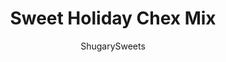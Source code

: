 ---
layout: ../../layouts/MarkdownPostLayout.astro
title: Sweet Holiday Chex Mix
author: ShugarySweets
pubDate: 2021-11-29
description: "Sweet Holiday Chex Mix is the perfect homemade gift idea! Turn a few simple ingredients into a tasty snack mix with this easy recipe."
image_url: https://www.shugarysweets.com/wp-content/uploads/2021/12/holiday-chex-mix-facebook.jpg
tags: ["Desserts","American"]
calories: 260
protein: 2
carbohydrates: 35
fats: 14
fiber: 3
ingredients: ["4 cups corn chex","4 cups rice chex","4 cups wheat chex","2 cups sweetened, shredded coconut","2 cups pecan halves","1 cup unsalted butter","1 cup light corn syrup","½ cup granulated sugar","½ cup light brown sugar, packed","½ teaspoon kosher salt","1 teaspoon vanilla extract"]
serves: 14
time: "13 minutes"
prepTime: "5 minutes"
instructions: ["In an extra large mixing bowl, combine the Chex cereal with coconut and pecan halves. Set aside. Line counter with large sheet of parchment paper.","In a medium saucepan, melt the butter over medium-low heat. Add corn syrup, granulated sugar, brown sugar and salt to the saucepan. ","Bring to a boil over medium heat. Once mixture comes to a rolling boil (which means bubbles appear across the entire surface), boil for 3 minutes, stirring constantly.","Remove from heat and stir in pure vanilla extract. ","Pour the hot syrup over the dry Chex mix and toss to evenly coat.  ","Spread the chex mix out on parchment paper and allow to cool.  ","After cooling, break into bite-sized pieces. Store in an airtight container at room temperature."]
nutrition: ["260 calories","35 grams carbohydrates","17 milligrams cholesterol","14 grams fat","3 grams fiber","2 grams protein","6 grams saturated fat","163 grams sodium","20 grams sugar","0 grams trans fat","7 grams unsaturated fat"]
---